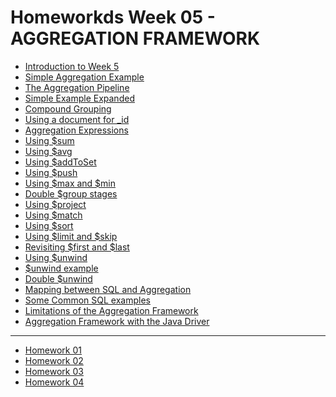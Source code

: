 <h1>Homeworkds Week 05 - AGGREGATION FRAMEWORK</h1>

<ul>
  <li><a href="https://youtu.be/EaEIHm3CMQM" target="_blank">Introduction to Week 5</a></li>
  <li><a href="https://youtu.be/DQBXCsjeO5c" target="_blank">Simple Aggregation Example</a></li> 
  <li><a href="https://youtu.be/AuO8CEkTG6Y" target="_blank">The Aggregation Pipeline</a></li> 
  <li><a href="https://youtu.be/3lEpnMcfpCs" target="_blank">Simple Example Expanded</a></li> 
  <li><a href="https://youtu.be/qTbtax_cKcc" target="_blank">Compound Grouping</a></li> 
  <li><a href="https://youtu.be/zoN4cj_XQzY" target="_blank">Using a document for _id</a></li> 
  <li><a href="https://youtu.be/L4G14MTfTgQ" target="_blank">Aggregation Expressions</a></li>
  <li><a href="https://youtu.be/93MSz3uDC1A" target="_blank">Using $sum</a></li>
  <li><a href="https://youtu.be/baIDZ-M5j7w" target="_blank">Using $avg</a></li>
  <li><a href="https://youtu.be/YzURaZnKI9s" target="_blank">Using $addToSet</a></li>
  <li><a href="https://youtu.be/LQcBM-g0ACY" target="_blank">Using $push </a></li>
  <li><a href="https://youtu.be/BYoNX4trjOQ" target="_blank">Using $max and $min </a></li> 
  <li><a href="https://youtu.be/EIWF9Oxeb8M" target="_blank">Double $group stages</a></li> 
  <li><a href="https://youtu.be/TbQ2PI5Fib0" target="_blank">Using $project</a></li> 
  <li><a href="https://youtu.be/7RtHG90Hrbw" target="_blank">Using $match</a></li> 
  <li><a href="https://youtu.be/HUEtV7omSb8" target="_blank">Using $sort</a></li>
  <li><a href="https://youtu.be/joRw-fqCIWA" target="_blank">Using $limit and $skip</a></li>
  <li><a href="https://youtu.be/JOdAnxVAMwc" target="_blank">Revisiting $first and $last </a></li>
  <li><a href="https://youtu.be/E4aYOQPeQvI" target="_blank">Using $unwind</a></li>
  <li><a href="https://youtu.be/U_4Enh2TTp4" target="_blank">$unwind example</a></li>
  <li><a href="https://youtu.be/YXGL27217B8" target="_blank">Double $unwind</a></li>
  <li><a href="https://youtu.be/auL2R0XKlyM" target="_blank">Mapping between SQL and Aggregation</a></li>
  <li><a href="https://youtu.be/ep2gLSR6C0U" target="_blank">Some Common SQL examples</a></li>
  <li><a href="https://youtu.be/U_gRSxEq3c0" target="_blank">Limitations of the Aggregation Framework</a></li>
  <li><a href="https://youtu.be/8NT0-2ZvMkg" target="_blank">Aggregation Framework with the Java Driver </a></li>
</ul>
<hr/>
<ul>
  <li><a href="#">Homework 01</a></li>
  <li><a href="#">Homework 02</a></li>
  <li><a href="#">Homework 03</a></li>
  <li><a href="#">Homework 04</a></li>
</ul>
